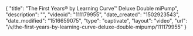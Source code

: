 {
    "title": "The First Years&reg; by Learning Curve&trade; Deluxe Double miPump",
    "description": "",
    "videoid": "111179955",
    "date_created": "1502923543",
    "date_modified": "1516659075",
    "type": "captivate",
    "layout": "video",
    "url": "\/v\/the-first-years-by-learning-curve-deluxe-double-mipump\/111179955"
}